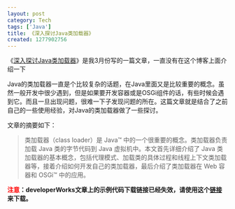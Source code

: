 ```yaml
---
layout: post
category: Tech
tags: ['Java']
title: 《深入探讨Java类加载器》
created: 1277902756
---
```

<p class="rteleft">《<a href="http://www.ibm.com/developerworks/cn/java/j-lo-classloader/index.html" target="_blank">深入探讨Java类加载器</a>》是我3月份写的一篇文章，一直没有在这个博客上面介绍一下</p>


<p class="rteleft">Java的类加载器一直是个比较复杂的话题，在Java里面又是比较重要的概念。虽然一般开发中很少遇到，但是如果要开发容器或是OSGi组件的话，有些时候会遇到它。而且一旦出现问题，很难一下子发现问题的所在。这篇文章就是结合了之前自己的一些使用经验，对Java的类加载器做了一些探讨。</p>


<p class="rteleft">文章的摘要如下：</p>

<blockquote class="rteleft">类加载器（class loader）是 Java&trade; 中的一个很重要的概念。类加载器负责加载 Java 类的字节代码到 Java 虚拟机中。本文首先详细介绍了 Java 类加载器的基本概念，包括代理模式、加载类的具体过程和线程上下文类加载器等，接着介绍如何开发自己的类加载器，最后介绍了类加载器在 Web 容器和 OSGi&trade; 中的应用。 </blockquote>


<p class="rteleft"><span style="color: rgb(255, 0, 0);"><strong>注意</strong></span><strong>：developerWorks文章上的示例代码下载链接已经失效，请使用这个</strong><a href="/assets/files/classloader.zip" target="_blank"><strong>链接</strong></a><strong>来下载。</strong></p>

